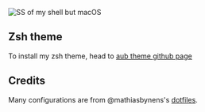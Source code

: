 ![SS of my shell but macOS](https://i.imgur.com/G11BRkJ.png)

## Zsh theme
To install my zsh theme, head to [aub theme github page](https://github.com/frasharp/aub)

## Credits
Many configurations are from @mathiasbynens's [dotfiles](https://github.com/mathiasbynens/dotfiles).

